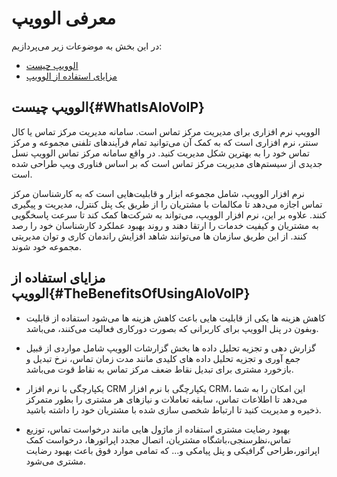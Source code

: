 # معرفی الوویپ

در این بخش به موضوعات زیر می‌پردازیم:
- [الوویپ چیست ](#WhatIsAloVoIP)
- [مزایای استفاده از الوویپ](#TheBenefitsOfUsingAloVoIP)

## الوویپ چیست{#WhatIsAloVoIP}

الوویپ نرم افزاری برای مدیریت مرکز تماس است. سامانه مدیریت مرکز تماس یا کال سنتر، نرم افزاری است که به کمک آن می‌توانید تمام فرآیندهای تلفنی مجموعه و مرکز تماس خود را به بهترین شکل مدیریت کنید. در واقع سامانه مرکز تماس الوویپ نسل جدیدی از سیستم‌های مدیریت مرکز تماس است که بر اساس فناوری ویپ طراحی شده است.</br>

نرم افزار الوویپ، شامل مجموعه ابزار و قابلیت‌هایی است که به کارشناسان مرکز تماس اجازه می‌دهد تا مکالمات با مشتریان را از طریق یک پنل کنترل،  مدیریت و پیگیری کنند. علاوه بر این، نرم افزار الوویپ، می‌تواند به شرکت‌ها کمک کند تا سرعت پاسخگویی به مشتریان و کیفیت خدمات را ارتقا دهند و روند بهبود عملکرد کارشناسان خود را رصد کنند. از این طریق سازمان ها می‌توانند شاهد افزایش راندمان کاری و توان مدیریتی مجموعه خود شوند.<br>


## مزایای استفاده از الوویپ{#TheBenefitsOfUsingAloVoIP}

- کاهش هزینه ها
یکی از قابلیت هایی باعث کاهش هزینه ها می‌شود  استفاده از قابلیت وبفون در پنل الوویپ برای کاربرانی که بصورت دورکاری فعالیت می‌کنند، می‌باشد. 

- گزارش دهی و تجزیه تحلیل داده ها
بخش گزارشات الوویپ شامل مواردی از قبیل جمع آوری و تجزیه تحلیل داده های کلیدی مانند مدت زمان تماس، نرخ تبدیل و بازخورد مشتری برای تبدیل نقاط ضعف مرکز تماس به نقاط قوت می‌باشد.

- یکپارچگی با نرم افزار CRM
یکپارچگی با نرم افزار CRM، این امکان را به شما می‌دهد تا اطلاعات تماس، سابقه تعاملات و نیازهای هر مشتری را بطور متمرکز ذخیره و مدیریت کنید تا ارتباط شخصی سازی شده با مشتریان خود را داشته باشید.

- بهبود رضایت مشتری
استفاده از ماژول هایی مانند درخواست تماس، توزیع تماس،نظرسنجی،باشگاه مشتریان، اتصال مجدد اپراتورها، درخواست کمک اپراتور،طراحی گرافیکی و پنل پیامکی و... که تمامی موارد فوق باعث بهبود رضایت مشتری می‌شود.

